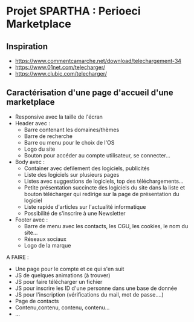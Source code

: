 # Projet SPARTHA : Perioeci Marketplace

## Inspiration
- https://www.commentcamarche.net/download/telechargement-34
- https://www.01net.com/telecharger/
- https://www.clubic.com/telecharger/

## Caractérisation d'une page d'accueil d'une marketplace
- Responsive avec la taille de l'écran
- Header avec :
  - Barre contenant les domaines/thèmes
  - Barre de recherche 
  - Barre ou menu pour le choix de l'OS
  - Logo du site 
  - Bouton pour accéder au compte utilisateur, se connecter...
- Body avec :
  - Container avec defilement des logiciels, publicités
  - Liste des logiciels sur plusieurs pages 
  - Listes avec suggestions de logiciels, top des téléchargements...
  - Petite présentation succincte des logiciels du site dans la liste et bouton télécharger qui redirige sur la page de présentation du logiciel
  - Liste rapide d'articles sur l'actualité informatique
  - Possibilité de s'inscrire à une Newsletter
- Footer avec :
  - Barre de menu avec les contacts, les CGU, les cookies, le nom du site...
  - Réseaux sociaux
  - Logo de la marque

A FAIRE :

  - Une page pour le compte et ce qui s'en suit
  - JS de quelques animations (à trouver)
  - JS pour faire télécharger un fichier
  - JS pour inscrire les ID d'une personne dans une base de donnée 
  - JS pour l'inscription (vérifications du mail, mot de passe....)
  - Page de contacts 
  - Contenu,contenu, contenu, contenu...
  - ... 